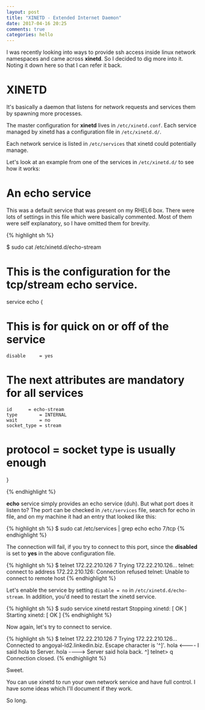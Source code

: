```yaml
---
layout: post
title: "XINETD - Extended Internet Daemon"
date: 2017-04-16 20:25
comments: true
categories: hello
---
```


I was recently looking into ways to provide ssh access inside linux network namespaces and
came across **xinetd**. So I decided to dig more into it. Noting it down here so that I can
refer it back.

# XINETD

It's basically a daemon that listens for network requests and services them by spawning more processes.

The master configuration for **xinetd** lives in `/etc/xinetd.conf`. Each service managed
by xinetd has a configuration file in `/etc/xinetd.d/`.

Each network service is listed in `/etc/services` that xinetd could potentially manage.

Let's look at an example from one of the services in `/etc/xinetd.d/` to see how it works:

# An echo service

This was a default service that was present on my RHEL6 box. There were lots of
settings in this file which were basically commented. Most of them were self
explanatory, so I have omitted them for brevity.

{% highlight sh %}

$ sudo cat /etc/xinetd.d/echo-stream
# This is the configuration for the tcp/stream echo service.

service echo
{
# This is for quick on or off of the service
	disable		= yes

# The next attributes are mandatory for all services
	id		= echo-stream
	type		= INTERNAL
	wait		= no
	socket_type	= stream
#	protocol	=  socket type is usually enough

}

{% endhighlight %}

**echo** service simply provides an echo service (duh). But what port does it listen to?
The port can be checked in `/etc/services` file, search for echo in file, and on my machine
it had an entry that looked like this:

{% highlight sh %}
$ sudo cat /etc/services | grep echo
echo            7/tcp
{% endhighlight %}

The connection will fail, if you try to connect to this port, since the **disabled**
is set to **yes** in the above configuration file.

{% highlight sh %}
$ telnet 172.22.210.126 7
Trying 172.22.210.126...
telnet: connect to address 172.22.210.126: Connection refused
telnet: Unable to connect to remote host
{% endhighlight %}

Let's enable the service by setting `disable = no` in `/etc/xinetd.d/echo-stream`.
In addition, you'd need to restart the xinetd service.

{% highlight sh %}
$ sudo service xinetd restart
Stopping xinetd:                                           [  OK  ]
Starting xinetd:                                           [  OK  ]
{% endhighlight %}

Now again, let's try to connect to service.

{% highlight sh %}
$ telnet 172.22.210.126 7
Trying 172.22.210.126...
Connected to angoyal-ld2.linkedin.biz.
Escape character is '^]'.
hola  <---- I said hola to Server.
hola  ----> Server said hola back.
^]
telnet> q
Connection closed.
{% endhighlight %}

Sweet.

You can use xinetd to run your own network service and have full control. I have some ideas which
I'll document if they work.

So long.
